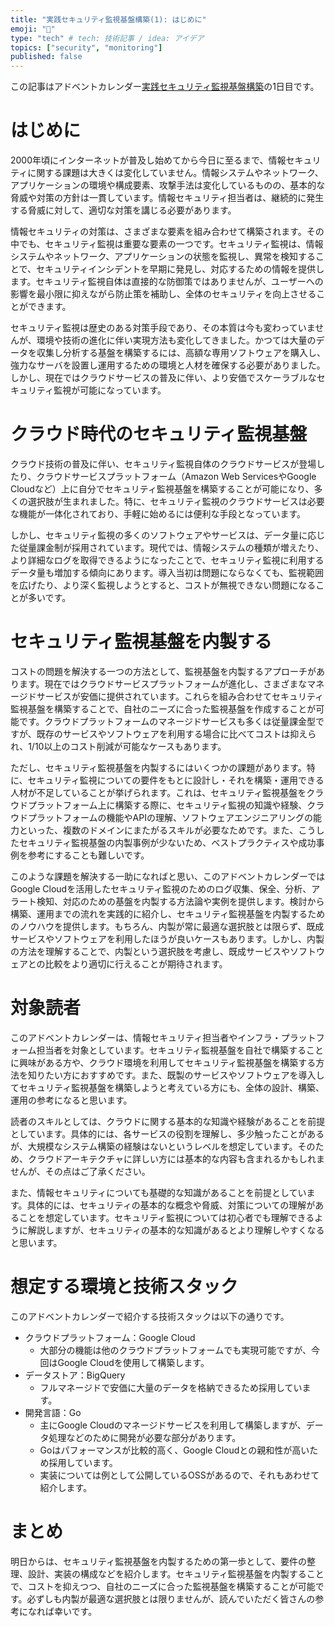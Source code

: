 ```yaml
---
title: "実践セキュリティ監視基盤構築(1): はじめに"
emoji: "🔎"
type: "tech" # tech: 技術記事 / idea: アイデア
topics: ["security", "monitoring"]
published: false
---
```


この記事はアドベントカレンダー[実践セキュリティ監視基盤構築](https://adventar.org/calendars/9986)の1日目です。

# はじめに

2000年頃にインターネットが普及し始めてから今日に至るまで、情報セキュリティに関する課題は大きくは変化していません。情報システムやネットワーク、アプリケーションの環境や構成要素、攻撃手法は変化しているものの、基本的な脅威や対策の方針は一貫しています。情報セキュリティ担当者は、継続的に発生する脅威に対して、適切な対策を講じる必要があります。

情報セキュリティの対策は、さまざまな要素を組み合わせて構築されます。その中でも、セキュリティ監視は重要な要素の一つです。セキュリティ監視は、情報システムやネットワーク、アプリケーションの状態を監視し、異常を検知することで、セキュリティインシデントを早期に発見し、対応するための情報を提供します。セキュリティ監視自体は直接的な防御策ではありませんが、ユーザーへの影響を最小限に抑えながら防止策を補助し、全体のセキュリティを向上させることができます。

セキュリティ監視は歴史のある対策手段であり、その本質は今も変わっていませんが、環境や技術の進化に伴い実現方法も変化してきました。かつては大量のデータを収集し分析する基盤を構築するには、高額な専用ソフトウェアを購入し、強力なサーバを設置し運用するための環境と人材を確保する必要がありました。しかし、現在ではクラウドサービスの普及に伴い、より安価でスケーラブルなセキュリティ監視が可能になっています。

# クラウド時代のセキュリティ監視基盤

クラウド技術の普及に伴い、セキュリティ監視自体のクラウドサービスが登場したり、クラウドサービスプラットフォーム（Amazon Web ServicesやGoogle Cloudなど）上に自分でセキュリティ監視基盤を構築することが可能になり、多くの選択肢が生まれました。特に、セキュリティ監視のクラウドサービスは必要な機能が一体化されており、手軽に始めるには便利な手段となっています。

しかし、セキュリティ監視の多くのソフトウェアやサービスは、データ量に応じた従量課金制が採用されています。現代では、情報システムの種類が増えたり、より詳細なログを取得できるようになったことで、セキュリティ監視に利用するデータ量も増加する傾向にあります。導入当初は問題にならなくても、監視範囲を広げたり、より深く監視しようとすると、コストが無視できない問題になることが多いです。

# セキュリティ監視基盤を内製する

コストの問題を解決する一つの方法として、監視基盤を内製するアプローチがあります。現在ではクラウドサービスプラットフォームが進化し、さまざまなマネージドサービスが安価に提供されています。これらを組み合わせてセキュリティ監視基盤を構築することで、自社のニーズに合った監視基盤を作成することが可能です。クラウドプラットフォームのマネージドサービスも多くは従量課金型ですが、既存のサービスやソフトウェアを利用する場合に比べてコストは抑えられ、1/10以上のコスト削減が可能なケースもあります。

ただし、セキュリティ監視基盤を内製するにはいくつかの課題があります。特に、セキュリティ監視についての要件をもとに設計し・それを構築・運用できる人材が不足していることが挙げられます。これは、セキュリティ監視基盤をクラウドプラットフォーム上に構築する際に、セキュリティ監視の知識や経験、クラウドプラットフォームの機能やAPIの理解、ソフトウェアエンジニアリングの能力といった、複数のドメインにまたがるスキルが必要なためです。また、こうしたセキュリティ監視基盤の内製事例が少ないため、ベストプラクティスや成功事例を参考にすることも難しいです。

このような課題を解決する一助になればと思い、このアドベントカレンダーではGoogle Cloudを活用したセキュリティ監視のためのログ収集、保全、分析、アラート検知、対応のための基盤を内製する方法論や実例を提供します。検討から構築、運用までの流れを実践的に紹介し、セキュリティ監視基盤を内製するためのノウハウを提供します。もちろん、内製が常に最適な選択肢とは限らず、既成サービスやソフトウェアを利用したほうが良いケースもあります。しかし、内製の方法を理解することで、内製という選択肢を考慮し、既成サービスやソフトウェアとの比較をより適切に行えることが期待されます。

# 対象読者

このアドベントカレンダーは、情報セキュリティ担当者やインフラ・プラットフォーム担当者を対象としています。セキュリティ監視基盤を自社で構築することに興味がある方や、クラウド環境を利用してセキュリティ監視基盤を構築する方法を知りたい方におすすめです。また、既製のサービスやソフトウェアを導入してセキュリティ監視基盤を構築しようと考えている方にも、全体の設計、構築、運用の参考になると思います。

読者のスキルとしては、クラウドに関する基本的な知識や経験があることを前提としています。具体的には、各サービスの役割を理解し、多少触ったことがあるが、大規模なシステム構築の経験はないというレベルを想定しています。そのため、クラウドアーキテクチャに詳しい方には基本的な内容も含まれるかもしれませんが、その点はご了承ください。

また、情報セキュリティについても基礎的な知識があることを前提としています。具体的には、セキュリティの基本的な概念や脅威、対策についての理解があることを想定しています。セキュリティ監視については初心者でも理解できるように解説しますが、セキュリティの基本的な知識があるとより理解しやすくなると思います。

# 想定する環境と技術スタック

このアドベントカレンダーで紹介する技術スタックは以下の通りです。

- クラウドプラットフォーム：Google Cloud
  - 大部分の機能は他のクラウドプラットフォームでも実現可能ですが、今回はGoogle Cloudを使用して構築します。
- データストア：BigQuery
  - フルマネージドで安価に大量のデータを格納できるため採用しています。
- 開発言語：Go
  - 主にGoogle Cloudのマネージドサービスを利用して構築しますが、データ処理などのために開発が必要な部分があります。
  - Goはパフォーマンスが比較的高く、Google Cloudとの親和性が高いため採用しています。
  - 実装については例として公開しているOSSがあるので、それもあわせて紹介します。

# まとめ

明日からは、セキュリティ監視基盤を内製するための第一歩として、要件の整理、設計、実装の構成などを紹介します。セキュリティ監視基盤を内製することで、コストを抑えつつ、自社のニーズに合った監視基盤を構築することが可能です。必ずしも内製が最適な選択肢とは限りませんが、読んでいただく皆さんの参考になれば幸いです。
